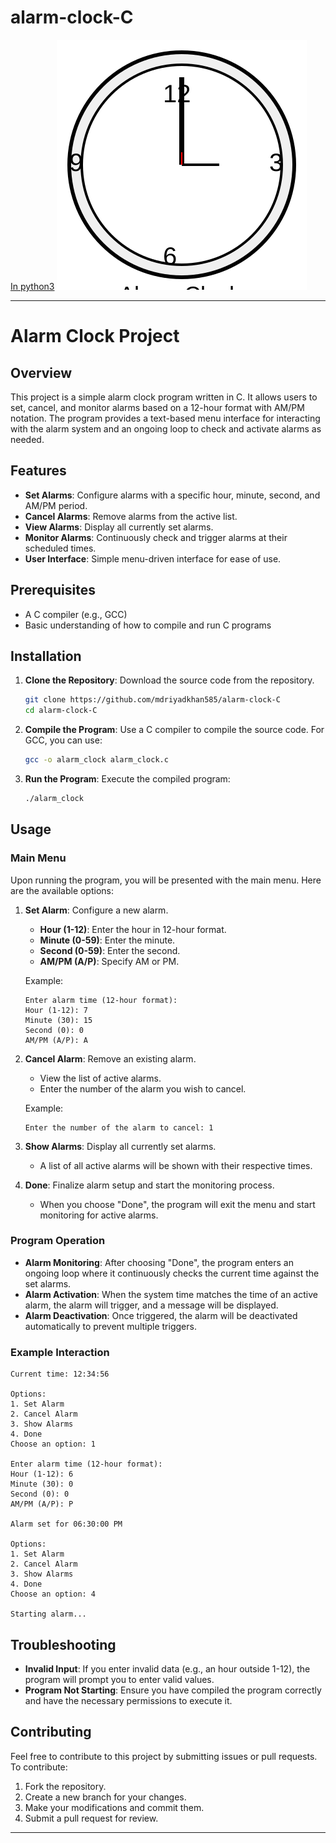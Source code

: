 # alarm-clock-C
[In python3](https://github.com/mdriyadkhan585/Python-Alarm-Clock)
![alarm clock](logo.svg)

---

# Alarm Clock Project

## Overview

This project is a simple alarm clock program written in C. It allows users to set, cancel, and monitor alarms based on a 12-hour format with AM/PM notation. The program provides a text-based menu interface for interacting with the alarm system and an ongoing loop to check and activate alarms as needed.

## Features

- **Set Alarms**: Configure alarms with a specific hour, minute, second, and AM/PM period.
- **Cancel Alarms**: Remove alarms from the active list.
- **View Alarms**: Display all currently set alarms.
- **Monitor Alarms**: Continuously check and trigger alarms at their scheduled times.
- **User Interface**: Simple menu-driven interface for ease of use.

## Prerequisites

- A C compiler (e.g., GCC)
- Basic understanding of how to compile and run C programs

## Installation

1. **Clone the Repository**: Download the source code from the repository.

    ```bash
    git clone https://github.com/mdriyadkhan585/alarm-clock-C
    cd alarm-clock-C 
    ```

2. **Compile the Program**: Use a C compiler to compile the source code. For GCC, you can use:

    ```bash
    gcc -o alarm_clock alarm_clock.c
    ```

3. **Run the Program**: Execute the compiled program:

    ```bash
    ./alarm_clock
    ```

## Usage

### Main Menu

Upon running the program, you will be presented with the main menu. Here are the available options:

1. **Set Alarm**: Configure a new alarm.

    - **Hour (1-12)**: Enter the hour in 12-hour format.
    - **Minute (0-59)**: Enter the minute.
    - **Second (0-59)**: Enter the second.
    - **AM/PM (A/P)**: Specify AM or PM.

    Example:
    
    ```
    Enter alarm time (12-hour format):
    Hour (1-12): 7
    Minute (30): 15
    Second (0): 0
    AM/PM (A/P): A
    ```

2. **Cancel Alarm**: Remove an existing alarm.

    - View the list of active alarms.
    - Enter the number of the alarm you wish to cancel.

    Example:
    
    ```
    Enter the number of the alarm to cancel: 1
    ```

3. **Show Alarms**: Display all currently set alarms.

    - A list of all active alarms will be shown with their respective times.

4. **Done**: Finalize alarm setup and start the monitoring process.

    - When you choose "Done", the program will exit the menu and start monitoring for active alarms.

### Program Operation

- **Alarm Monitoring**: After choosing "Done", the program enters an ongoing loop where it continuously checks the current time against the set alarms.
- **Alarm Activation**: When the system time matches the time of an active alarm, the alarm will trigger, and a message will be displayed.
- **Alarm Deactivation**: Once triggered, the alarm will be deactivated automatically to prevent multiple triggers.

### Example Interaction

```
Current time: 12:34:56

Options:
1. Set Alarm
2. Cancel Alarm
3. Show Alarms
4. Done
Choose an option: 1

Enter alarm time (12-hour format):
Hour (1-12): 6
Minute (30): 0
Second (0): 0
AM/PM (A/P): P

Alarm set for 06:30:00 PM

Options:
1. Set Alarm
2. Cancel Alarm
3. Show Alarms
4. Done
Choose an option: 4

Starting alarm...
```

## Troubleshooting

- **Invalid Input**: If you enter invalid data (e.g., an hour outside 1-12), the program will prompt you to enter valid values.
- **Program Not Starting**: Ensure you have compiled the program correctly and have the necessary permissions to execute it.

## Contributing

Feel free to contribute to this project by submitting issues or pull requests. To contribute:

1. Fork the repository.
2. Create a new branch for your changes.
3. Make your modifications and commit them.
4. Submit a pull request for review.

---
